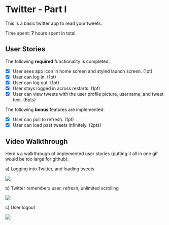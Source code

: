 # Twitter - Part I

This is a basic twitter app to read your tweets.

Time spent: **7** hours spent in total

## User Stories

The following **required** functionality is completed:

- [x] User sees app icon in home screen and styled launch screen. (1pt)
- [x] User can log in. (1pt)
- [x] User can log out. (1pt)
- [x] User stays logged in across restarts. (1pt)
- [x] User can view tweets with the user profile picture, username, and tweet text. (6pts)

The following **bonus** features are implemented:

- [x] User can pull to refresh. (1pt)
- [x] User can load past tweets infinitely. (2pts)

## Video Walkthrough

Here's a walkthrough of implemented user stories (putting it all in one gif would be too large for github):

a) Logging into Twitter, and loading tweets

![](https://i.imgur.com/6eS2LLY.gif)

b) Twitter remembers user, refresh, unlimited scrolling

![](https://i.imgur.com/dZMAunD.gif)

c) User logout

![](https://i.imgur.com/2sxT5kN.gif)

